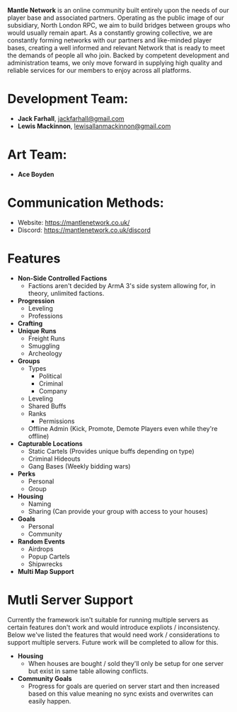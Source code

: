 <b>Mantle Network</b> is an online community built entirely upon the needs of our player base and associated partners. Operating as the public image of our subsidiary, North London RPC, we aim to build bridges between groups who would usually remain apart. As a constantly growing collective, we are constantly forming networks with our partners and like-minded player bases, creating a well informed and relevant Network that is ready to meet the demands of people all who join. Backed by competent development and administration teams, we only move forward in supplying high quality and reliable services for our members to enjoy across all platforms.

# Development Team:
  - <b>Jack Farhall</b>, jackfarhall@gmail.com
  - <b>Lewis Mackinnon</b>, lewisallanmackinnon@gmail.com

# Art Team:
  - <b>Ace Boyden</b>
    
# Communication Methods:
  - Website: https://mantlenetwork.co.uk/
  - Discord: https://mantlenetwork.co.uk/discord

# Features

  - <b>Non-Side Controlled Factions</b>
    - Factions aren't decided by ArmA 3's side system allowing for, in theory, unlimited factions.
  - <b>Progression</b>
    - Leveling
    - Professions
  - <b>Crafting</b>
  - <b>Unique Runs</b>
    - Freight Runs
    - Smuggling
    - Archeology
  - <b>Groups</b>
    - Types
      - Political
      - Criminal
      - Company
    - Leveling
    - Shared Buffs
    - Ranks
      - Permissions
    - Offline Admin (Kick, Promote, Demote Players even while they're offline)
  - <b>Capturable Locations</b>
    - Static Cartels (Provides unique buffs depending on type)
    - Criminal Hideouts
    - Gang Bases (Weekly bidding wars)
  - <b>Perks</b>
    - Personal
    - Group
  - <b>Housing</b>
    - Naming
    - Sharing (Can provide your group with access to your houses)
  - <b>Goals</b>
    - Personal
    - Community
  - <b>Random Events</b>
    - Airdrops
    - Popup Cartels
    - Shipwrecks
  - <b>Multi Map Support</b>

# Mutli Server Support

Currently the framework isn't suitable for running multiple servers as certain features don't work and would introduce expliots / inconsistency. Below we've listed the features that would need work / considerations to support multiple servers. Future work will be completed to allow for this.

  - <b>Housing</b>
    - When houses are bought / sold they'll only be setup for one server but exist in same table allowing conflicts.
  - <b>Community Goals</b>
    - Progress for goals are queried on server start and then increased based on this value meaning no sync exists and overwrites can easily happen.